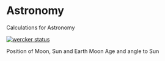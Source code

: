 # Astronomy

Calculations for Astronomy

[![wercker status](https://app.wercker.com/status/a5e54cba891a789e71779f2a0aa18328/m/master "wercker status")](https://app.wercker.com/project/bykey/a5e54cba891a789e71779f2a0aa18328)


Position of Moon, Sun and Earth
Moon Age and angle to Sun
